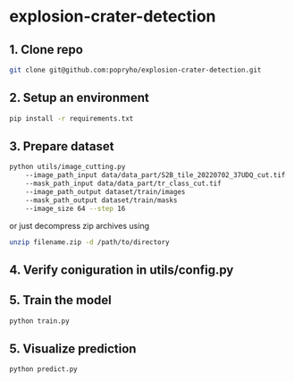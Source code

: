 # explosion-crater-detection

## 1. Clone repo
```bash
git clone git@github.com:popryho/explosion-crater-detection.git
```

## 2. Setup an environment

```bash
pip install -r requirements.txt
```
## 3. Prepare dataset

```bash
python utils/image_cutting.py
    --image_path_input data/data_part/S2B_tile_20220702_37UDQ_cut.tif
    --mask_path_input data/data_part/tr_class_cut.tif
    --image_path_output dataset/train/images
    --mask_path_output dataset/train/masks
    --image_size 64 --step 16
```
or just decompress zip archives using

```bash
unzip filename.zip -d /path/to/directory
```

## 4. Verify coniguration in utils/config.py

## 5. Train the model

```bash
python train.py
```

## 5. Visualize prediction

```bash
python predict.py
```
